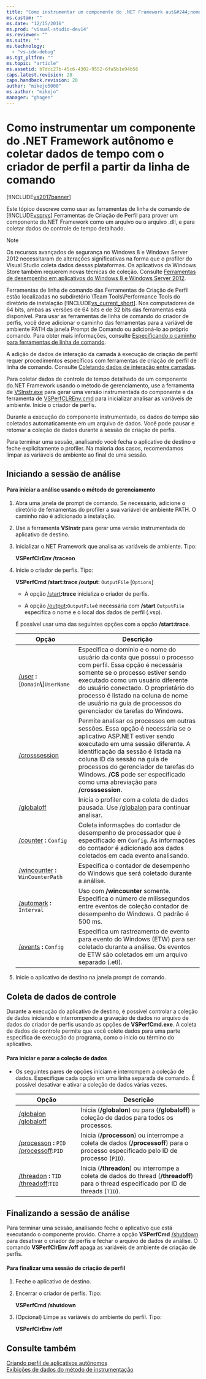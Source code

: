 ```yaml
---
title: "Como instrumentar um componente do .NET Framework aut&#244;nomo e coletar dados de tempo com o criador de perfil a partir da linha de comando | Microsoft Docs"
ms.custom: ""
ms.date: "12/15/2016"
ms.prod: "visual-studio-dev14"
ms.reviewer: ""
ms.suite: ""
ms.technology: 
  - "vs-ide-debug"
ms.tgt_pltfrm: ""
ms.topic: "article"
ms.assetid: b7dcc27b-45c6-4302-9552-6fa5b1e94b56
caps.latest.revision: 28
caps.handback.revision: 28
author: "mikejo5000"
ms.author: "mikejo"
manager: "ghogen"
---
```

# Como instrumentar um componente do .NET Framework aut&#244;nomo e coletar dados de tempo com o criador de perfil a partir da linha de comando
[!INCLUDE[vs2017banner](../code-quality/includes/vs2017banner.md)]

Este tópico descreve como usar as ferramentas de linha de comando de [!INCLUDE[vsprvs](../code-quality/includes/vsprvs_md.md)] Ferramentas de Criação de Perfil para prover um componente do.NET Framework como um arquivo ou o arquivo .dll, e para coletar dados de controle de tempo detalhado.  
  
> [!NOTE]
>  Os recursos avançados de segurança no Windows 8 e Windows Server 2012 necessitaram de alterações significativas na forma que o profiler do Visual Studio coleta dados dessas plataformas.  Os aplicativos da Windows Store também requerem novas técnicas de coleção.  Consulte [Ferramentas de desempenho em aplicativos do Windows 8 e Windows Server 2012](../profiling/performance-tools-on-windows-8-and-windows-server-2012-applications.md).  
>   
>  Ferramentas de linha de comando das Ferramentas de Criação de Perfil estão localizadas no subdiretório \\Team Tools\\Performance Tools do diretório de instalação [!INCLUDE[vs_current_short](../code-quality/includes/vs_current_short_md.md)].  Nos computadores de 64 bits, ambas as versões de 64 bits e de 32 bits das ferramentas está disponível.  Para usar as ferramentas de linha de comando do criador de perfis, você deve adicionar o caminho das ferramentas para a variável de ambiente PATH da janela Prompt de Comando ou adicioná\-lo ao próprio comando.  Para obter mais informações, consulte [Especificando o caminho para ferramentas de linha de comando](../profiling/specifying-the-path-to-profiling-tools-command-line-tools.md).  
>   
>  A adição de dados de interação da camada à execução de criação de perfil requer procedimentos específicos com ferramentas de criação de perfil de linha de comando.  Consulte [Coletando dados de interação entre camadas](../profiling/adding-tier-interaction-data-from-the-command-line.md).  
  
 Para coletar dados de controle de tempo detalhado de um componente do.NET Framework usando o método de gerenciamento, use a ferramenta de [VSInstr.exe](../profiling/vsinstr.md) para gerar uma versão instrumentada do componente e da ferramenta de [VSPerfCLREnv.cmd](../profiling/vsperfclrenv.md) para inicializar analisar as variáveis de ambiente.  Inicie o criador de perfis.  
  
 Durante a execução do componente instrumentado, os dados do tempo são coletados automaticamente em um arquivo de dados.  Você pode pausar e retomar a coleção de dados durante a sessão de criação de perfis.  
  
 Para terminar uma sessão, analisando você fecha o aplicativo de destino e feche explicitamente o profiler.  Na maioria dos casos, recomendamos limpar as variáveis de ambiente ao final de uma sessão.  
  
## Iniciando a sessão de análise  
  
#### Para iniciar a análise usando o método de gerenciamento  
  
1.  Abra uma janela de prompt de comando.  Se necessário, adicione o diretório de ferramentas do profiler a sua variável de ambiente PATH.  O caminho não é adicionado à instalação.  
  
2.  Use a ferramenta **VSInstr** para gerar uma versão instrumentada do aplicativo de destino.  
  
3.  Inicializar o.NET Framework que analisa as variáveis de ambiente.  Tipo:  
  
     **VSPerfClrEnv \/traceon**  
  
4.  Inicie o criador de perfis.  Tipo:  
  
     **VSPerfCmd \/start:trace \/output:** `OutputFile` \[`Options`\]  
  
    -   A opção [\/start](../profiling/start.md)**:trace** inicializa o criador de perfis.  
  
    -   A opção [\/output](../profiling/output.md)**:**`OutputFile`é necessária com **\/start** `OutputFile` especifica o nome e o local dos dados de perfil \(.vsp\).  
  
     É possível usar uma das seguintes opções com a opção **\/start:trace**.  
  
    |Opção|Descrição|  
    |-----------|---------------|  
    |[\/user](../profiling/user-vsperfcmd.md) **:**\[`Domain`**\\**\]`UserName`|Especifica o domínio e o nome do usuário da conta que possui o processo com perfil.  Essa opção é necessária somente se o processo estiver sendo executado como um usuário diferente do usuário conectado.  O proprietário do processo é listado na coluna de nome de usuário na guia de processos do gerenciador de tarefas do Windows.|  
    |[\/crosssession](../profiling/crosssession.md)|Permite analisar os processos em outras sessões.  Essa opção é necessária se o aplicativo ASP.NET estiver sendo executado em uma sessão diferente.  A identificação da sessão é listada na coluna ID da sessão na guia de processos do gerenciador de tarefas do Windows.  **\/CS** pode ser especificado como uma abreviação para **\/crosssession**.|  
    |[\/globaloff](../profiling/globalon-and-globaloff.md)|Inicia o profiler com a coleta de dados pausada.  Use [\/globalon](../profiling/globalon-and-globaloff.md) para continuar analisar.|  
    |[\/counter](../profiling/counter.md) **:** `Config`|Coleta informações do contador de desempenho de processador que é especificado em `Config`.  As informações do contador é adicionado aos dados coletados em cada evento analisando.|  
    |[\/wincounter](../profiling/wincounter.md) **:** `WinCounterPath`|Especifica o contador de desempenho do Windows que será coletado durante a análise.|  
    |[\/automark](../profiling/automark.md) **:** `Interval`|Uso com **\/wincounter** somente.  Especifica o número de milissegundos entre eventos de coleção contador de desempenho do Windows.  O padrão é 500 ms.|  
    |[\/events](../profiling/events-vsperfcmd.md) **:** `Config`|Especifica um rastreamento de evento para evento do Windows \(ETW\) para ser coletado durante a análise.  Os eventos de ETW são coletados em um arquivo separado \(.etl\).|  
  
5.  Inicie o aplicativo de destino na janela prompt de comando.  
  
## Coleta de dados de controle  
 Durante a execução do aplicativo de destino, é possível controlar a coleção de dados iniciando e interrompendo a gravação de dados no arquivo de dados do criador de perfis usando as opções de **VSPerfCmd.exe**.  A coleta de dados de controle permite que você colete dados para uma parte específica de execução do programa, como o inicio ou término do aplicativo.  
  
#### Para iniciar e parar a coleção de dados  
  
-   Os seguintes pares de opções iniciam e interrompem a coleção de dados.  Especifique cada opção em uma linha separada de comando.  É possível desativar e ativar a coleção de dados várias vezes.  
  
    |Opção|Descrição|  
    |-----------|---------------|  
    |[\/globalon \/globaloff](../profiling/globalon-and-globaloff.md)|Inicia \(**\/globalon**\) ou para \(**\/globaloff**\) a coleção de dados para todos os processos.|  
    |[\/processon](../profiling/processon-and-processoff.md) **:** `PID` [\/processoff](../profiling/processon-and-processoff.md)**:**`PID`|Inicia \(**\/processon**\) ou interrompe a coleta de dados \(**\/processoff**\) para o processo especificado pelo ID de processo \(`PID`\).|  
    |[\/threadon](../profiling/threadon-and-threadoff.md) **:** `TID` [\/threadoff](../profiling/threadon-and-threadoff.md)**:**`TID`|Inicia \(**\/threadon**\) ou interrompe a coleta de dados do thread \(**\/threadoff**\) para o thread especificado por ID de threads \(`TID`\).|  
  
## Finalizando a sessão de análise  
 Para terminar uma sessão, analisando feche o aplicativo que está executando o componente provido.  Chame a opção **VSPerfCmd** [\/shutdown](../profiling/shutdown.md) para desativar o criador de perfis e fechar o arquivo de dados de análise.  O comando **VSPerfClrEnv \/off** apaga as variáveis de ambiente de criação de perfis.  
  
#### Para finalizar uma sessão de criação de perfil  
  
1.  Feche o aplicativo de destino.  
  
2.  Encerrar o criador de perfis.  Tipo:  
  
     **VSPerfCmd \/shutdown**  
  
3.  \(Opcional\) Limpe as variáveis do ambiente do perfil.  Tipo:  
  
     **VSPerfClrEnv \/off**  
  
## Consulte também  
 [Criando perfil de aplicativos autônomos](../profiling/command-line-profiling-of-stand-alone-applications.md)   
 [Exibições de dados do método de instrumentação](../profiling/instrumentation-method-data-views.md)